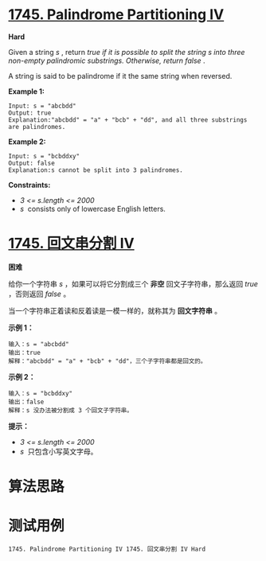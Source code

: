 # [1745. Palindrome Partitioning IV][enTitle]

**Hard**

Given a string  *s* , return  *true*   *if it is possible to split the string*   *s*   *into three non-empty palindromic substrings. Otherwise, return*  *false* .​​​​​

A string is said to be palindrome if it the same string when reversed.



**Example 1:** 

```
Input: s = "abcbdd"
Output: true
Explanation:"abcbdd" = "a" + "bcb" + "dd", and all three substrings are palindromes.

```

**Example 2:** 

```
Input: s = "bcbddxy"
Output: false
Explanation:s cannot be split into 3 palindromes.

```



**Constraints:** 

-  *3 <= s.length <= 2000*  
-  *s* ​​​​​​ consists only of lowercase English letters.


# [1745. 回文串分割 IV][cnTitle]

**困难**

给你一个字符串  *s*  ，如果可以将它分割成三个 **非空**  回文子字符串，那么返回  *true*  ，否则返回  *false*  。

当一个字符串正着读和反着读是一模一样的，就称其为 **回文字符串**  。



**示例 1：** 

```
输入：s = "abcbdd"
输出：true
解释："abcbdd" = "a" + "bcb" + "dd"，三个子字符串都是回文的。

```

**示例 2：** 

```
输入：s = "bcbddxy"
输出：false
解释：s 没办法被分割成 3 个回文子字符串。

```



**提示：** 

-  *3 <= s.length <= 2000*  
-  *s* ​​​​​​ 只包含小写英文字母。




# 算法思路

# 测试用例
```
1745. Palindrome Partitioning IV 1745. 回文串分割 IV Hard
```

[enTitle]: https://leetcode.com/problems/palindrome-partitioning-iv/
[cnTitle]: https://leetcode-cn.com/problems/palindrome-partitioning-iv/
